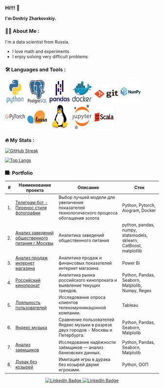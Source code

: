 ### Hi!!! 👋<br>
<strong>I'm Dmitriy Zharkovskiy.</strong>

### 👨‍💻 About Me :
I'm a data scientist from Russia.
- I love math and experiments
- I enjoy solving very difficult problems
  
### :hammer_and_wrench: Languages and Tools :

<div>
  <img src="https://github.com/devicons/devicon/blob/master/icons/python/python-original-wordmark.svg" title="Python" alt="Python" width="65" height="80"/>&nbsp;
  <img src="https://github.com/devicons/devicon/blob/master/icons/postgresql/postgresql-original-wordmark.svg" title="PostgreSQL" alt="PostgreSQL" width="65" height="80"/>&nbsp;
  <img src="https://github.com/devicons/devicon/blob/master/icons/pandas/pandas-original-wordmark.svg" title="Pandas" alt="Pandas" width="65" height="80"/>&nbsp;
  <img src="https://github.com/devicons/devicon/blob/master/icons/docker/docker-original-wordmark.svg" title="Docker" alt="Docker" width="65" height="80"/>&nbsp;
  <img src="https://github.com/devicons/devicon/blob/master/icons/git/git-original-wordmark.svg" title="Git" alt="Git" width="80" height="65"/>&nbsp;
  <img src="https://github.com/devicons/devicon/blob/master/icons/numpy/numpy-original-wordmark.svg" title="Numpy" alt="Numpy" width="65" height="80"/>&nbsp;
  <img src="https://github.com/devicons/devicon/blob/master/icons/pytorch/pytorch-original-wordmark.svg" title="Pytorch" alt="Pytorch" width="65" height="80"/>&nbsp;
  <img src="https://github.com/devicons/devicon/blob/master/icons/scikitlearn/scikitlearn-original.svg" title="Scikit-learn" alt="Scikit-learn" width="65" height="80"/>&nbsp;
  <img src="https://github.com/devicons/devicon/blob/master/icons/linux/linux-original.svg" title="Linux" alt="Linux" width="65" height="80"/>&nbsp;
  <img src="https://github.com/devicons/devicon/blob/master/icons/jupyter/jupyter-original-wordmark.svg" title="Jupyter" alt="Jupyter" width="65" height="80"/>&nbsp;
  <img src="https://github.com/devicons/devicon/blob/master/icons/scala/scala-original-wordmark.svg" title="Scala" alt="Scala" width="65" height="80"/>&nbsp;
  
</div>


### :fire: My Stats :

[![GitHub Streak](http://github-readme-streak-stats.herokuapp.com?user=KuBaN658&theme=ayu-light&background=000000)](https://git.io/streak-stats)

[![Top Langs](https://github-readme-stats.vercel.app/api/top-langs/?username=KuBaN658&layout=compact&theme=vision-friendly-dark)](https://github.com/anuraghazra/github-readme-stats)

### 🎆: Portfolio

| #    | Наименование проекта                | Описание                                                     | Стек                                                         |
| ---- | ------------------------------------------------------------ | ------------------------------------------------------------ | ------------------------------------------------------------ |
| 1.   | [Телеграм бот - Перенос стиля фотографии](https://github.com/KuBaN658/telebot) | Выбор лучшей модели для увеличения <br/>показателей технологического процесса <br/>обогащения золота | Python, Pytorch, Aiogram, Docker       |
| 2.   | [Анализ заведений общественного питания г.Москвы](http://zharkovski-dmitri.ru.website.yandexcloud.net/projects/cafe_analysis.html) | Аналитика заведений общественного питания | python, pandas, numpy, statsmodels, sklearn, CatBoost, matplotlib |
| 3.   | [Анализ продаж интернет магазина](http://zharkovski-dmitri.ru.website.yandexcloud.net/projects/powerbi_wb.pdf) | Аналитика продаж и финансовых показателей интернет магазина.             | Power Bi |
| 4.   | [Российский кинопрокат](http://zharkovski-dmitri.ru.website.yandexcloud.net/projects/film_analysis.html) | Аналитика рынка российского кинопроката и выявление текущих трендов.     | Python, Pandas, Seaborn, Matplolib, Numpy, Regex |
| 5.   | [Лояльность пользователей](https://public.tableau.com/app/profile/.78138872/viz/NetPromoterScore_17083280703130/sheet15) | Исследование опроса клиентов телекомунникацонной компании.     | Tableau |
| 6.   | [Яндекс музыка](http://zharkovski-dmitri.ru.website.yandexcloud.net/projects/yandex_music.html) | Сравнение пользователей Яндекс музыки в разрезе двух городов - Москвы и Петербурга.     | Python, Pandas, Seaborn, Matplolib |
| 7.   | [Анализ заемщиков](http://zharkovski-dmitri.ru.website.yandexcloud.net/projects/credit_scoring_model.html) | Исследование надёжности заёмщиков — анализ банковских данных.     | Python, Pandas, Seaborn, Matplolib |
| 8.   | [Дурак без козырей](http://zharkovski-dmitri.ru.website.yandexcloud.net/projects/credit_scoring_model.html) | Имитация игры в дурака без козырей двумя игроками.    | Python, ООП |


<div id="badges" align="center">
  <a href="https://stepik.org/users/562531453/">
    <img src="https://img.shields.io/badge/Stepik-black?style=for-the-badge&logo=stepik&logoColor=white" alt="LinkedIn Badge"/>
  </a>
  <a href="https://leetcode.com/garkovski_dmitri/">
    <img src="https://img.shields.io/badge/Leetcode-yellow?style=for-the-badge&logo=leetcode&logoColor=white" alt="LinkedIn Badge"/>
  </a><br>
  <img src="https://komarev.com/ghpvc/?username=KuBaN658&style=flat-square&color=blue" alt=""/>
</div>

<!--
**KuBaN658/KuBaN658** is a ✨ _special_ ✨ repository because its `README.md` (this file) appears on your GitHub profile.

Here are some ideas to get you started:

- 🔭 I’m currently working on ...
- 🌱 I’m currently learning ...
- 👯 I’m looking to collaborate on ...
- 🤔 I’m looking for help with ...
- 💬 Ask me about ...
- 📫 How to reach me: ...
- 😄 Pronouns: ...
- ⚡ Fun fact: ...
-->
